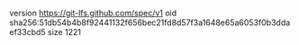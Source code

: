 version https://git-lfs.github.com/spec/v1
oid sha256:51db54b4b8f92441132f656bec21fd8d57f3a1648e65a6053f0b3ddaef33cbd5
size 1221
